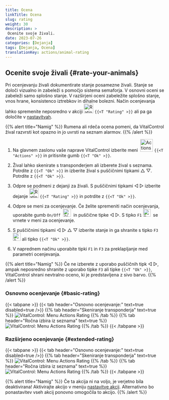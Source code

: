 ```yaml
---
title: Ocena
linkTitle: Ocena
slug: rating
weight: 30
description: >
 Ocenite svoje živali.
date: 2023-07-26
categories: [Dejanja]
tags: [Dejanja, Ocena]
translationKey: actions/animal-rating
---
```


## Ocenite svoje živali {#rate-your-animals}

Pri ocenjevanju živali dokumentirate stanje posamezne živali. Stanje se določi vizualno in zabeleži s pomočjo sistema semaforja. V osnovni oceni se zabeleži samo splošno stanje. V razširjeni oceni zabeležite splošno stanje, vnos hrane, konsistenco iztrebkov in dihalne bolezni. Način ocenjevanja lahko spremenite neposredno v akciji <img src="/icons/actions/rating.svg" width="30" align="bottom" alt="Rating" /> `{{<T "Rating" >}}` ali pa ga določite v [nastavitvah](../../settings/data-acquisition/#mode-of-animal-rating).

{{% alert title="Namig" %}}
Rumena ali rdeča ocena pomeni, da VitalControl žival razvrsti kot opazno in jo uvrsti na seznam alarmov.
{{% /alert %}}

1. Na glavnem zaslonu vaše naprave VitalControl izberite meni &nbsp;<img src="/icons/actions.svg" width="40" align="bottom" alt="Actions" /> `{{<T "Actions" >}}` in pritisnite gumb `{{<T "Ok" >}}`.

2. Žival lahko skenirate s transponderjem ali izberete žival s seznama. Potrdite z `{{<T "Ok" >}}` in izberite žival s puščičnimi tipkami △ ▽. Potrdite z `{{<T "Ok" >}}`.

3. Odpre se podmeni z dejanji za živali. S puščičnimi tipkami ◁ ▷ izberite dejanje <img src="/icons/actions/rating.svg" width="30" align="bottom" alt="Rating" /> `{{<T "Rating" >}}` in potrdite z `{{<T "Ok" >}}`.

4. Odpre se meni za ocenjevanje. Če želite spremeniti način ocenjevanja, uporabite gumb `On/Off` &nbsp;<img src="/icons/gear.svg" width="25" align="bottom" alt="Chain-of-actions" />&nbsp; in puščične tipke ◁ ▷. S tipko `F1` <img src="/icons/footer/exit.svg" width="24" align="bottom" alt="Back" />&nbsp; se vrnete v meni za ocenjevanje.

5. S puščičnimi tipkami ◁ ▷ △ ▽ izberite stanje in ga shranite s tipko `F3` <img src="/icons/footer/save.svg" width="25" align="bottom" alt="Save" /> ali tipko `{{<T "Ok" >}}`.


6. V naprednem načinu uporabite tipki `F1` in `F3` za preklapljanje med parametri ocenjevanja.

{{% alert title="Namig" %}}
Če ne izberete z uporabo puščičnih tipk ◁ ▷, ampak neposredno shranite z uporabo tipke `F3` ali tipke `{{<T "Ok" >}}`, VitalControl shrani nevtralno oceno, ki je predstavljena z sivo barvo.
{{% /alert %}}

### Osnovno ocenjevanje {#basic-rating}

{{< tabpane >}}
{{< tab header="Osnovno ocenjevanje:" text=true disabled=true />}}
{{% tab header="Skeniranje transponderja" text=true %}}
![VitalControl: Menu Actions Rating](../images/basicrating-scan.png "Osnovno ocenjevanje")
{{% /tab %}}
{{% tab header="Ročna izbira iz seznama" text=true %}}
![VitalControl: Menu Actions Rating](../images/basicrating.png "Osnovno ocenjevanje")
{{% /tab %}}
{{< /tabpane >}}

### Razširjeno ocenjevanje {#extended-rating}

{{< tabpane >}}
{{< tab header="Osnovno ocenjevanje:" text=true disabled=true />}}
{{% tab header="Skeniranje transponderja" text=true %}}
![VitalControl: Menu Actions Rating](../images/extendedrating-scan.png "Razširjeno ocenjevanje")
{{% /tab %}}
{{% tab header="Ročna izbira iz seznama" text=true %}}
![VitalControl: Menu Actions Rating](../images/extendedrating.png "Razširjeno ocenjevanje")
{{% /tab %}}
{{< /tabpane >}}

{{% alert title="Namig" %}}
Če ta akcija ni na voljo, je verjetno bila deaktivirana! Aktivirajte akcijo v meniju [nastavitve akcij](../setting/). Alternativno bo ponastavitev vseh akcij ponovno omogočila to akcijo.
{{% /alert %}}
